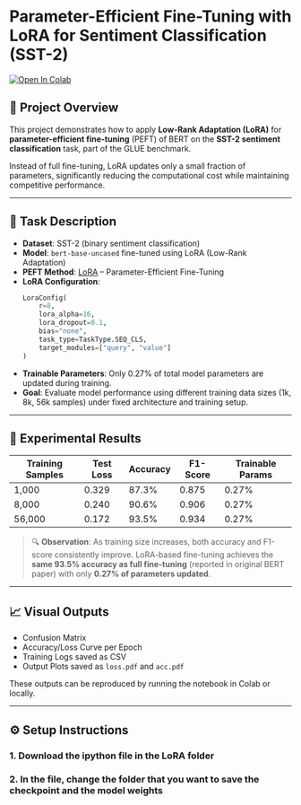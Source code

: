 # Parameter-Efficient Fine-Tuning with LoRA for Sentiment Classification (SST-2)

[![Open In Colab](https://colab.research.google.com/assets/colab-badge.svg)](https://colab.research.google.com/github/dallen12151830/PEFT/blob/main/LoRA/sequence_classification.ipynb)

## 📘 Project Overview

This project demonstrates how to apply **Low-Rank Adaptation (LoRA)** for **parameter-efficient fine-tuning** (PEFT) of BERT on the **SST-2 sentiment classification** task, part of the GLUE benchmark.

Instead of full fine-tuning, LoRA updates only a small fraction of parameters, significantly reducing the computational cost while maintaining competitive performance.

---

## 🎯 Task Description

- **Dataset**: SST-2 (binary sentiment classification)
- **Model**: `bert-base-uncased` fine-tuned using LoRA (Low-Rank Adaptation)
- **PEFT Method**: [LoRA](https://arxiv.org/abs/2106.09685) – Parameter-Efficient Fine-Tuning
- **LoRA Configuration**:
  ```python
  LoraConfig(
      r=8,
      lora_alpha=16,
      lora_dropout=0.1,
      bias="none",
      task_type=TaskType.SEQ_CLS,
      target_modules=["query", "value"]
  )
- **Trainable Parameters**: Only 0.27% of total model parameters are updated during training.
- **Goal**: Evaluate model performance using different training data sizes (1k, 8k, 56k samples) under fixed architecture and training setup.

---

## 🧪 Experimental Results

| Training Samples | Test Loss | Accuracy | F1-Score | Trainable Params |
|------------------|-----------|----------|----------|------------------|
| 1,000            | 0.329     | 87.3%    | 0.875    | 0.27%            |
| 8,000            | 0.240     | 90.6%    | 0.906    | 0.27%            |
| 56,000           | 0.172     | 93.5%    | 0.934    | 0.27%            |

> 🔍 **Observation**: As training size increases, both accuracy and F1-score consistently improve. LoRA-based fine-tuning achieves the **same 93.5% accuracy as full fine-tuning** (reported in original BERT paper) with only **0.27% of parameters updated**.

---

## 📈 Visual Outputs

- Confusion Matrix
- Accuracy/Loss Curve per Epoch
- Training Logs saved as CSV
- Output Plots saved as `loss.pdf` and `acc.pdf`

These outputs can be reproduced by running the notebook in Colab or locally.

---

## ⚙️ Setup Instructions

### 1. Download the ipython file in the LoRA folder
### 2. In the file, change the folder that you want to save the checkpoint and the model weights

